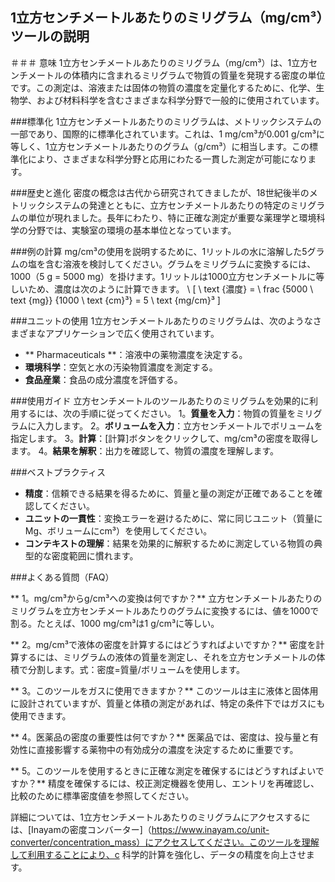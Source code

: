 ## 1立方センチメートルあたりのミリグラム（mg/cm³）ツールの説明

＃＃＃ 意味
1立方センチメートルあたりのミリグラム（mg/cm³）は、1立方センチメートルの体積内に含まれるミリグラムで物質の質量を発現する密度の単位です。この測定は、溶液または固体の物質の濃度を定量化するために、化学、生物学、および材料科学を含むさまざまな科学分野で一般的に使用されています。

###標準化
1立方センチメートルあたりのミリグラムは、メトリックシステムの一部であり、国際的に標準化されています。これは、1 mg/cm³が0.001 g/cm³に等しく、1立方センチメートルあたりのグラム（g/cm³）に相当します。この標準化により、さまざまな科学分野と応用にわたる一貫した測定が可能になります。

###歴史と進化
密度の概念は古代から研究されてきましたが、18世紀後半のメトリックシステムの発達とともに、立方センチメートルあたりの特定のミリグラムの単位が現れました。長年にわたり、特に正確な測定が重要な薬理学と環境科学の分野では、実験室の環境の基本単位となっています。

###例の計算
mg/cm³の使用を説明するために、1リットルの水に溶解した5グラムの塩を含む溶液を検討してください。グラムをミリグラムに変換するには、1000（5 g = 5000 mg）を掛けます。1リットルは1000立方センチメートルに等しいため、濃度は次のように計算できます。
\ [
\ text {濃度} = \ frac {5000 \ text {mg}} {1000 \ text {cm}³} = 5 \ text {mg/cm}³
\]

###ユニットの使用
1立方センチメートルあたりのミリグラムは、次のようなさまざまなアプリケーションで広く使用されています。
-  ** Pharmaceuticals **：溶液中の薬物濃度を決定する。
-  **環境科学**：空気と水の汚染物質濃度を測定する。
-  **食品産業**：食品の成分濃度を評価する。

###使用ガイド
立方センチメートルのツールあたりのミリグラムを効果的に利用するには、次の手順に従ってください。
1。**質量を入力**：物質の質量をミリグラムに入力します。
2。**ボリュームを入力**：立方センチメートルでボリュームを指定します。
3。**計算**：[計算]ボタンをクリックして、mg/cm³の密度を取得します。
4。**結果を解釈**：出力を確認して、物質の濃度を理解します。

###ベストプラクティス
-  **精度**：信頼できる結果を得るために、質量と量の測定が正確であることを確認してください。
-  **ユニットの一貫性**：変換エラーを避けるために、常に同じユニット（質量にMg、ボリュームにcm³）を使用してください。
-  **コンテキストの理解**：結果を効果的に解釈するために測定している物質の典型的な密度範囲に慣れます。

###よくある質問（FAQ）

** 1。mg/cm³からg/cm³への変換は何ですか？**
立方センチメートルあたりのミリグラムを立方センチメートルあたりのグラムに変換するには、値を1000で割る。たとえば、1000 mg/cm³は1 g/cm³に等しい。

** 2。mg/cm³で液体の密度を計算するにはどうすればよいですか？**
密度を計算するには、ミリグラムの液体の質量を測定し、それを立方センチメートルの体積で分割します。式：密度=質量/ボリュームを使用します。

** 3。このツールをガスに使用できますか？**
このツールは主に液体と固体用に設計されていますが、質量と体積の測定があれば、特定の条件下ではガスにも使用できます。

** 4。医薬品の密度の重要性は何ですか？**
医薬品では、密度は、投与量と有効性に直接影響する薬物中の有効成分の濃度を決定するために重要です。

** 5。このツールを使用するときに正確な測定を確保するにはどうすればよいですか？**
精度を確保するには、校正測定機器を使用し、エントリを再確認し、比較のために標準密度値を参照してください。

詳細については、1立方センチメートルあたりのミリグラムにアクセスするには、[Inayamの密度コンバーター]（https://www.inayam.co/unit-converter/concentration_mass）にアクセスしてください。このツールを理解して利用することにより、c 科学的計算を強化し、データの精度を向上させます。